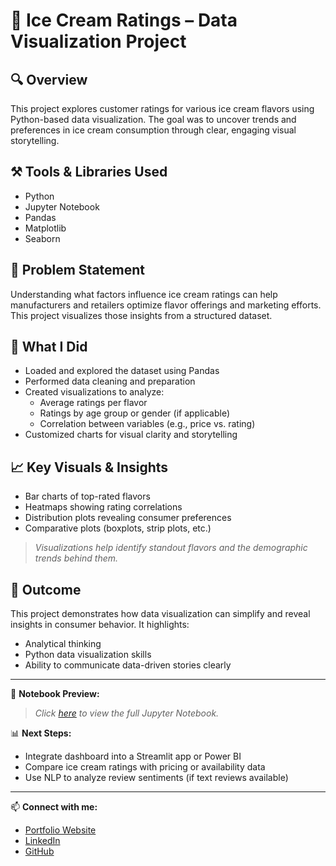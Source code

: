 # 🍦 Ice Cream Ratings – Data Visualization Project

## 🔍 Overview
This project explores customer ratings for various ice cream flavors using Python-based data visualization. The goal was to uncover trends and preferences in ice cream consumption through clear, engaging visual storytelling.

## ⚒️ Tools & Libraries Used
- Python  
- Jupyter Notebook  
- Pandas  
- Matplotlib  
- Seaborn  

## 🧩 Problem Statement
Understanding what factors influence ice cream ratings can help manufacturers and retailers optimize flavor offerings and marketing efforts. This project visualizes those insights from a structured dataset.

## 🔧 What I Did
- Loaded and explored the dataset using Pandas  
- Performed data cleaning and preparation  
- Created visualizations to analyze:
  - Average ratings per flavor
  - Ratings by age group or gender (if applicable)
  - Correlation between variables (e.g., price vs. rating)  
- Customized charts for visual clarity and storytelling

## 📈 Key Visuals & Insights
- Bar charts of top-rated flavors  
- Heatmaps showing rating correlations  
- Distribution plots revealing consumer preferences  
- Comparative plots (boxplots, strip plots, etc.)

> *Visualizations help identify standout flavors and the demographic trends behind them.*

## 🎯 Outcome
This project demonstrates how data visualization can simplify and reveal insights in consumer behavior. It highlights:
- Analytical thinking  
- Python data visualization skills  
- Ability to communicate data-driven stories clearly  

---

📁 **Notebook Preview:**  
> _Click [here](./datavisualizationicecreamratings.ipynb) to view the full Jupyter Notebook._

📊 **Next Steps:**
- Integrate dashboard into a Streamlit app or Power BI  
- Compare ice cream ratings with pricing or availability data  
- Use NLP to analyze review sentiments (if text reviews available)

---

📫 **Connect with me:**
- [Portfolio Website](https://yourportfolio.com)  
- [LinkedIn](https://linkedin.com/in/yourprofile)  
- [GitHub](https://github.com/yourusername)
